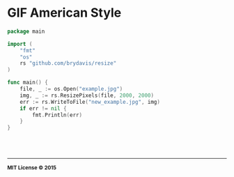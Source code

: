 # GIF American Style

```go
package main

import (
	"fmt"
	"os"
	rs "github.com/brydavis/resize"
)

func main() {
	file, _ := os.Open("example.jpg")
	img, _ := rs.ResizePixels(file, 2000, 2000)
	err := rs.WriteToFile("new_example.jpg", img)
	if err != nil {
		fmt.Println(err)
	}
}
```

<br>
<br>

<hr>
<small>
<strong>MIT License &copy; 2015</strong>
</small>
